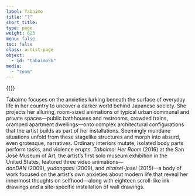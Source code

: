 ```yaml
---
label: Tabaimo
title: "?"
short_title:
type: page
weight: 623
menu: false
toc: false
class: artist-page
object:
  - id: "tabaimo5b"
media:
  - "zoom"
---
```

{{<q-figure id="tabaimo5b">}}

Tabaimo focuses on the anxieties lurking beneath the surface of everyday life in her country to uncover a darker world behind Japanese society. She projects her alluring, room-sized animations of typical urban communal and private spaces—public bathhouses and restrooms, crowded trains, cramped apartment dwellings—onto complex architectural configurations that the artist builds as part of her installations. Seemingly mundane situations unfold from these stagelike structures and morph into absurd, even grotesque, narratives. Ordinary interiors mutate, isolated body parts perform tasks, and violence erupts. *Tabaimo: Her Room* (2016) at the San José Museum of Art, the artist’s first solo museum exhibition in the United States, featured three video animations—*danDAN* (2009), *yudangami* (2009), and *aitaisei-josei* (2015)—a body of work focused on the artist’s own anxieties about modern life that reveal her innermost thoughts on selfhood—along with eighteen scroll-like ink drawings and a site-specific installation of wall drawings.
